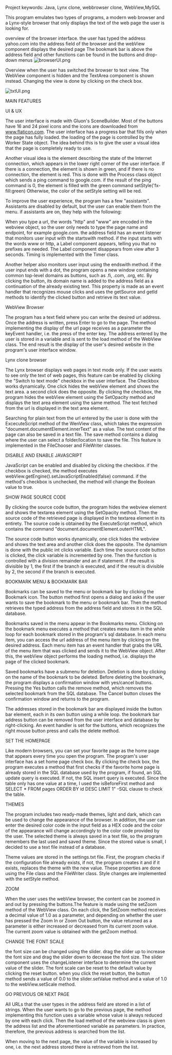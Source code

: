 Project keywords: Java, Lynx clone, webbrowser clone, WebView,MySQL

This program emulates two types of programs, a modern web browser and a Lynx-style browser that only displays
the text of the web page the user is looking for.

overview of the browser interface. the user has typed the address yahoo.com into the address field of the browser and the webView component displays the desired page
The bookmark bar is above the address field and other functions can be found in the buttons and drop-down menus
![browserUI.png](browserUI.png)


Overview when the user has switched the browser to text view. The WebView component is hidden and the TextArea
component is shown instead. Changing the view is done by clicking on the check box.

![txtUI.png](txtUI.png)



MAIN FEATURES

UI & UX

The user interface is made with Gluon's SceneBuilder. Most of the buttons have 16 and 24 pixel icons and the icons
are downloaded from www.flaticon.com. The user interface has a progress bar that fills only when the page has fully loaded. 
the loading of the page is controlled by the Worker State object. The idea behind this is to give the user a visual idea 
that the page is completely ready to use.

Another visual idea is the element describing the state of the Internet connection, which appears in the lower right 
corner of the user interface. If there is a connection, the element is shown in green, and if there is no connection, 
the element is red. This is done with the Process class object which sends a ping command to google.com.
if the result of the ping command is 0, the element is filled with the green command setStyle('fx-fill:green)
Otherwise, the color of the setStyle setting will be red.

To improve the user experience, the program has a few "assistants". Assistants are disabled by default, 
but the user can enable them from the menu. if assistants are on, they help with the following:

When you type a url, the words "http" and "www" are encoded in the webview object, so the user only needs
to type the page name and endpoint, for example google.com. the address field has an event listener that monitors
user input with the startswith method. if the input starts with the words www or http, a Label component appears,
telling you that no prefixes are needed. The Label component disappears from view after 3 seconds. 
Timing is implemented with the Timer class.

Another helper also monitors user input using the endswith method. if the user input ends with a dot, the program
opens a new window containing common top-level domains as buttons, such as .fi, .com, .org, etc. By clicking the button,
its domain name is added to the address field as a continuation of the already existing text.
This property is made as an event handler that recognizes mouse clicks and uses the getSource 
and getId methods to identify the clicked button and retrieve its text value.

WebView Browser

The program has a text field where you can write the desired url address. Once the address is written, press Enter to go to the page.
The method implementing the display of the url page receives as a parameter the keyEvent handler, i.e. the press of the enter key.
The address entered by the user is stored in a variable and is sent to the load method of the WebView class.
The end result is the display of the user's desired website in the program's user interface window.

Lynx clone browser

The Lynx browser displays web pages in text mode only. If the user wants to see only the text of web pages, this feature can be enabled
by clicking the "Switch to text mode" checkbox in the user interface. The  Checkbox works dynamically. One click hides the webView element
and shows the text area. a second click does the opposite.
By clicking the checkbox, the program hides the webView element using the SetOpacity method and displays the 
text area element using the same method. The text fetched from the url is displayed in the text area element.

Searching for plain text from the url entered by the user is done with the ExcecuteScript method of the WenView class, 
which takes the expression "document.documentElement.innerText" as a value. The text content of the page can also be 
saved in a text file. The save method contains a dialog where the user can select a folder/location to save the file.
This feature is implemented in the FileChooser and FileWriter classes.

DISABLE AND ENABLE JAVASCRIPT

JavaScript can be enabled and disabled by clicking the checkbox. if the checkbox is checked, the method executes 
webView.getEngine().setJavaScriptEnabled(false) command. if the method's checkbox is unchecked, the method will change
the Boolean value to true.

SHOW PAGE SOURCE CODE

By clicking the source code button, the program hides the webview element and shows the textarea element using the SetOpacity method.
Then the source code of the retrieved page is displayed in the textarea element in its entirety.
The source code is obtained by the ExecuteScript method, which contains the command "document.documentElement.outerHTML".

The source code button works dynamically, one click hides the webview and shows the text area and another click does the opposite.
The dynamism is done with the public int clicks variable. Each time the source code button is clicked, the click variable is incremented by one.
Then the function is controlled with a division remainder and an if statement. if the result is divisible by 1, the first if the branch is 
executed, and if the result is divisible by 2, the second if the branch is executed.

BOOKMARK MENU & BOOKMARK BAR

Bookmarks can be saved to the menu or bookmark bar by clicking the Bookmark icon. The button method first opens a dialog and asks if the
user wants to save the bookmark to the menu or bookmark bar. Then the method retrieves the typed address from the address field and
stores it in the SQL database.

Bookmarks saved in the menu appear in the Bookmarks menu. Clicking on the bookmark menu executes a method that creates
menu item in the while loop for each bookmark stored in the program's sql database.
In each menu item, you can access the url address of the menu item by clicking on the desired address.
Each menu item has an event handler that grabs the URL of the menu item that was clicked and sends it to the WebView object.
After this, the webView object performs the loading method, i.e. displays the page of the clicked bookmark.

Saved bookmarks have a submenu for deletion. Deletion is done by clicking on the name of the bookmark to be deleted.
Before deleting the bookmark, the program displays a confirmation window with yes/cancel buttons.
Pressing the Yes button calls the remove method, which removes the selected bookmark from the SQL database.
The Cancel button closes the confirmation window and returns to the program.

The addresses stored in the bookmark bar are displayed inside the button bar element, each in its own button using 
a while loop. the bookmark bar address button can be removed from the user interface and database by right-clicking. 
An event handler is set for the buttons, which recognizes the right mouse button press and calls the delete method.



SET THE HOMEPAGE

Like modern browsers, you can set your favorite page as the home page that appears every time you open the program.
The program's user interface has a set home page check box. By clicking the check box, the program executes a method 
that first checks if the favorite home page is already stored in the SQL database used by the program, if found, an SQL update query is executed. 
If not, the SQL insert query is executed. Since the table only has one value at a time, I used the isBeforeFirst method and
SELECT * FROM pages ORDER BY id DESC LIMIT 1" -SQL clause to check the table.

THEMES

The program includes two ready-made themes, light and dark, which can be used to change the appearance of the browser.
In addition, the user can enter the desired color code in the input field as a HEX code and the color of the appearance 
will change accordingly to the color code provided by the user.
The selected theme is always saved in a text file, so the program remembers the last used and saved theme.
Since the stored value is small, I decided to use a text file instead of a database.

Theme values ​​are stored in the settings.txt file. First, the program checks if the configuration file already exists, 
if not, the program creates it and if it exists, replaces the theme with the new value.
These properties are done using the File class and the FileWriter class.
Style changes are implemented with the setStyle method.


ZOOM

When the user uses the webView browser, the content can be zoomed in and out by pressing the buttons.The feature is made using 
the setZoom method of the WebView class.
On each click, the SetZoom method receives a decimal value of 1.0 as a parameter, and depending on whether the user has pressed 
the Zoom In or Zoom Out button, the value returned as a parameter is either increased or decreased from its current zoom value.
The current zoom value is obtained with the getZoom method.

CHANGE THE FONT SCALE

the font size can be changed using the slider. drag the slider up to increase the font size and drag the slider down to 
decrease the font size. The slider component uses the changeListener interface to determine the current value of the slider.
The font scale can be reset to the default value by clicking the reset button. when you click the reset button, the button
method sends a value of 0.0 to the slider.setValue method and a value of 1.0 to the webView.setScale method.

GO PREVIOUS OR NEXT PAGE

All URLs that the user types in the address field are stored in a list of strings. When the user wants to go to the previous page, 
the method implementing this function uses a variable whose value is always reduced by one with each click. 
Then the load method of the webview class is given the address list and the aforementioned variable as parameters. 
In practice, therefore, the previous address is searched from the list.

When moving to the next page, the value of the variable is increased by one, i.e. the next address stored there is retrieved from the list.



